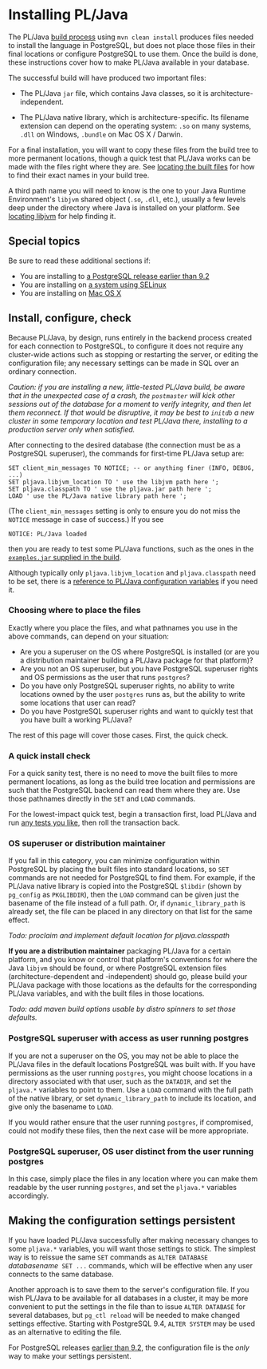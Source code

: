 # Installing PL/Java

The PL/Java [build process][bld] using `mvn clean install` produces files
needed to install the language in PostgreSQL, but does not place those
files in their final locations or configure PostgreSQL to use them.
Once the build is done, these instructions cover how to make PL/Java available
in your database. 

[bld]: ../build/build.html

The successful build will have produced two important files:

* The PL/Java `jar` file, which contains Java classes, so it is
    architecture-independent.

* The PL/Java native library, which is architecture-specific. Its filename
    extension can depend on the operating system: `.so` on many systems,
    `.dll` on Windows, `.bundle` on Mac OS X / Darwin.

For a final installation, you will want to copy these files from the build tree
to more permanent locations, though a quick test that PL/Java works can be made
with the files right where they are. See [locating the built files][locate] for
how to find their exact names in your build tree.

A third path name you will need to know is the one to your Java Runtime
Environment's `libjvm` shared object (`.so`, `.dll`, etc.), usually a few
levels deep under the directory where Java is installed on your platform.
See [locating libjvm][jvmloc] for help finding it.

[locate]: locate.html
[jvmloc]: locatejvm.html

## Special topics

Be sure to read these additional sections if:

* You are installing to [a PostgreSQL release earlier than 9.2][pre92]
* You are installing on [a system using SELinux][selinux]
* You are installing on [Mac OS X][osx]

[pre92]: prepg92.html
[selinux]: selinux.html
[osx]: ../build/macosx.html

## Install, configure, check

Because PL/Java, by design, runs entirely in the backend process created
for each connection to PostgreSQL, to configure it does not require any
cluster-wide actions such as stopping or restarting the server, or editing
the configuration file; any necessary settings can be made in SQL over
an ordinary connection.

_Caution: if you are installing a new, little-tested PL/Java build, be aware
that in the unexpected case of a crash, the `postmaster` will kick other
sessions out of the database for a moment to verify integrity, and then let
them reconnect. If that would be disruptive, it may be best to `initdb` a
new cluster in some temporary location and test PL/Java there, installing to
a production server only when satisfied._

After connecting to the desired database (the connection must be as a
PostgreSQL superuser), the commands for first-time PL/Java setup are:

```
SET client_min_messages TO NOTICE; -- or anything finer (INFO, DEBUG, ...)
SET pljava.libjvm_location TO ' use the libjvm path here ';
SET pljava.classpath TO ' use the pljava.jar path here ';
LOAD ' use the PL/Java native library path here ';
```
(The `client_min_messages` setting is only to ensure you do not miss
the `NOTICE` message in case of success.) If you see

    NOTICE: PL/Java loaded

then you are ready to test some PL/Java functions, such as the ones
in the [`examples.jar` supplied in the build][examples].

[examples]: ../examples/examples.html

Although typically only `pljava.libjvm_location` and `pljava.classpath` need
to be set, there is a [reference to PL/Java configuration variables][varref]
if you need it.

[varref]: ../use/variables.html

### Choosing where to place the files

Exactly where you place the files, and what pathnames you use in the
above commands, can depend on your situation:

* Are you a superuser on the OS where PostgreSQL is installed (or are you
    a distribution maintainer building a PL/Java package for that platform)?
* Are you not an OS superuser, but you have PostgreSQL superuser rights and
    OS permissions as the user that runs `postgres`?
* Do you have only PostgreSQL superuser rights, no ability to write locations
    owned by the user `postgres` runs as, but the ability to write some
    locations that user can read?
* Do you have PostgreSQL superuser rights and want to quickly test that you have
    built a working PL/Java?

The rest of this page will cover those cases. First, the quick check.

### A quick install check

For a quick sanity test, there is no need to move the built files to more
permanent locations, as long as the build tree location and permissions are
such that the PostgreSQL backend can read them where they are. Use those
pathnames directly in the `SET` and `LOAD` commands.

For the lowest-impact quick test, begin a transaction first, load PL/Java
and run [any tests you like][examples], then roll the transaction back.

### OS superuser or distribution maintainer

If you fall in this category, you can minimize configuration within
PostgreSQL by placing the built files into standard locations,
so `SET` commands are not needed for PostgreSQL to find them. For example,
if the PL/Java native library is copied into the PostgreSQL `$libdir`
(shown by `pg_config` as `PKGLIBDIR`), then the `LOAD` command can be
given just the basename of the file instead of a full path. Or, if
`dynamic_library_path` is already set, the file can be placed in any
directory on that list for the same effect.

_Todo: proclaim and implement default location for pljava.classpath_

**If you are a distribution maintainer** packaging PL/Java for a certain
platform, and you know or control that platform's conventions for where
the Java `libjvm` should be found, or where PostgreSQL extension files
(architecture-dependent and -independent) should go, please build your
PL/Java package with those locations as the defaults for the corresponding
PL/Java variables, and with the built files in those locations.

_Todo: add maven build options usable by distro spinners to set those defaults._

### PostgreSQL superuser with access as user running postgres

If you are not a superuser on the OS, you may not be able to place the
PL/Java files in the default locations PostgreSQL was built with.
If you have permissions as the user running `postgres`, you might choose
locations in a directory associated with that user, such as the `DATADIR`,
and set the `pljava.*` variables to point to them. Use a `LOAD` command
with the full path of the native library, or set `dynamic_library_path` to
include its location, and give only the basename to `LOAD`.

If you would rather ensure that the user running `postgres`, if compromised,
could not modify these files, then the next case will be more appropriate.

### PostgreSQL superuser, OS user distinct from the user running postgres

In this case, simply place the files in any location where you can make them
readable by the user running `postgres`, and set the `pljava.*` variables
accordingly.

## Making the configuration settings persistent

If you have loaded PL/Java successfully after making necessary changes to
some `pljava.*` variables, you will want those settings to stick. The simplest
way is to reissue the same `SET` commands as `ALTER DATABASE ` *databasename*`
SET ...` commands, which will be effective when any user connects to the same
database.

Another approach is to save them to the server's configuration file.
If you wish PL/Java to be available for all databases in a cluster, it may
be more convenient to put the settings in the file than to issue
`ALTER DATABASE` for several databases, but `pg_ctl reload` will be needed
to make changed settings effective. Starting with PostgreSQL 9.4,
`ALTER SYSTEM` may be used as an alternative to editing the file.

For PostgreSQL releases [earlier than 9.2][pre92], the configuration file is
the _only_ way to make your settings persistent.
